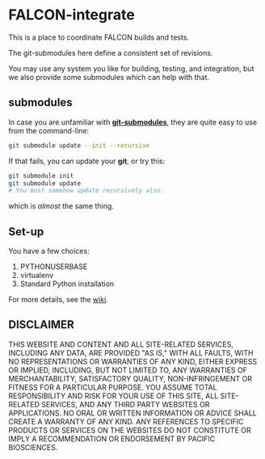 # FALCON-integrate
This is a place to coordinate FALCON builds and tests.

The git-submodules here define a consistent set of revisions.

You may use any system you like for building, testing, and integration,
but we also provide some submodules which can help with that.

## submodules
In case you are unfamiliar with [**git-submodules**](http://www.git-scm.com/book/en/v2/Git-Tools-Submodules), they are quite easy to use from the command-line:
```sh
git submodule update --init --recursive
```
If that fails, you can update your **git**, or try this:
```sh
git submodule init
git submodule update
# You must somehow update recursively also.
```
which is *almost* the same thing.

## Set-up
You have a few choices:

1. PYTHONUSERBASE
2. virtualenv
3. Standard Python installation

For more details, see the [wiki](https://github.com/PacificBiosciences/FALCON-integrate/wiki).

DISCLAIMER
----------
THIS WEBSITE AND CONTENT AND ALL SITE-RELATED SERVICES, INCLUDING ANY DATA, ARE PROVIDED "AS IS," WITH ALL FAULTS, WITH NO REPRESENTATIONS OR WARRANTIES OF ANY KIND, EITHER EXPRESS OR IMPLIED, INCLUDING, BUT NOT LIMITED TO, ANY WARRANTIES OF MERCHANTABILITY, SATISFACTORY QUALITY, NON-INFRINGEMENT OR FITNESS FOR A PARTICULAR PURPOSE. YOU ASSUME TOTAL RESPONSIBILITY AND RISK FOR YOUR USE OF THIS SITE, ALL SITE-RELATED SERVICES, AND ANY THIRD PARTY WEBSITES OR APPLICATIONS. NO ORAL OR WRITTEN INFORMATION OR ADVICE SHALL CREATE A WARRANTY OF ANY KIND. ANY REFERENCES TO SPECIFIC PRODUCTS OR SERVICES ON THE WEBSITES DO NOT CONSTITUTE OR IMPLY A RECOMMENDATION OR ENDORSEMENT BY PACIFIC BIOSCIENCES.
